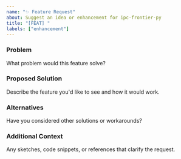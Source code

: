 ```yaml
---
name: "✨ Feature Request"
about: Suggest an idea or enhancement for ipc-frontier-py
title: "[FEAT] "
labels: ["enhancement"]
---
```


### Problem
What problem would this feature solve?

### Proposed Solution
Describe the feature you'd like to see and how it would work.

### Alternatives
Have you considered other solutions or workarounds?

### Additional Context
Any sketches, code snippets, or references that clarify the request.
